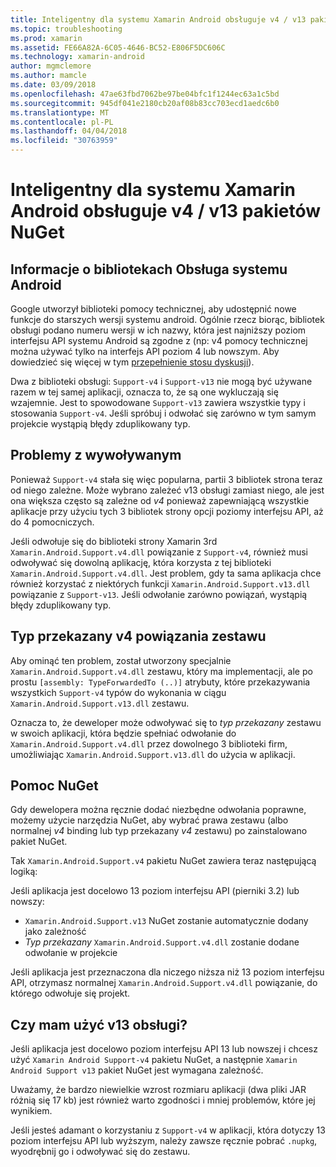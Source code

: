```yaml
---
title: Inteligentny dla systemu Xamarin Android obsługuje v4 / v13 pakietów NuGet
ms.topic: troubleshooting
ms.prod: xamarin
ms.assetid: FE66A82A-6C05-4646-BC52-E806F5DC606C
ms.technology: xamarin-android
author: mgmclemore
ms.author: mamcle
ms.date: 03/09/2018
ms.openlocfilehash: 47ae63fbd7062be97be04bfc1f1244ec63a1c5bd
ms.sourcegitcommit: 945df041e2180cb20af08b83cc703ecd1aedc6b0
ms.translationtype: MT
ms.contentlocale: pl-PL
ms.lasthandoff: 04/04/2018
ms.locfileid: "30763959"
---
```

# <a name="smarter-xamarin-android-support-v4--v13-nuget-packages"></a>Inteligentny dla systemu Xamarin Android obsługuje v4 / v13 pakietów NuGet

## <a name="about-the-android-support-libraries"></a>Informacje o bibliotekach Obsługa systemu Android

Google utworzył biblioteki pomocy technicznej, aby udostępnić nowe funkcje do starszych wersji systemu android. Ogólnie rzecz biorąc, bibliotek obsługi podano numeru wersji w ich nazwy, która jest najniższy poziom interfejsu API systemu Android są zgodne z (np: v4 pomocy technicznej można używać tylko na interfejs API poziom 4 lub nowszym. Aby dowiedzieć się więcej w tym [przepełnienie stosu dyskusji](http://stackoverflow.com/questions/9926403/android-support-package-compatibility-library-use-v4-or-v13)). 

Dwa z biblioteki obsługi: `Support-v4` i `Support-v13` nie mogą być używane razem w tej samej aplikacji, oznacza to, że są one wykluczają się wzajemnie. Jest to spowodowane `Support-v13` zawiera wszystkie typy i stosowania `Support-v4`. Jeśli spróbuj i odwołać się zarówno w tym samym projekcie wystąpią błędy zduplikowany typ.

## <a name="problems-with-referencing"></a>Problemy z wywoływanym

Ponieważ `Support-v4` stała się więc popularna, partii 3 bibliotek strona teraz od niego zależne. Może wybrano zależeć v13 obsługi zamiast niego, ale jest ona większa często są zależne od _v4_ ponieważ zapewniającą wszystkie aplikacje przy użyciu tych 3 bibliotek strony opcji poziomy interfejsu API, aż do 4 pomocniczych.

Jeśli odwołuje się do biblioteki strony Xamarin 3rd `Xamarin.Android.Support.v4.dll` powiązanie z `Support-v4`, również musi odwoływać się dowolną aplikację, która korzysta z tej biblioteki `Xamarin.Android.Support.v4.dll`. Jest problem, gdy ta sama aplikacja chce również korzystać z niektórych funkcji `Xamarin.Android.Support.v13.dll` powiązanie z `Support-v13`. Jeśli odwołanie zarówno powiązań, wystąpią błędy zduplikowany typ.

## <a name="type-forwarded-v4-binding-assembly"></a>Typ przekazany v4 powiązania zestawu

Aby ominąć ten problem, został utworzony specjalnie `Xamarin.Android.Support.v4.dll` zestawu, który ma implementacji, ale po prostu `[assembly: TypeForwardedTo (..)]` atrybuty, które przekazywania wszystkich `Support-v4` typów do wykonania w ciągu `Xamarin.Android.Support.v13.dll` zestawu.

Oznacza to, że deweloper może odwoływać się to _typ przekazany_ zestawu w swoich aplikacji, która będzie spełniać odwołanie do `Xamarin.Android.Support.v4.dll` przez dowolnego 3 biblioteki firm, umożliwiając `Xamarin.Android.Support.v13.dll` do użycia w aplikacji.

## <a name="nuget-assistance"></a>Pomoc NuGet

Gdy dewelopera można ręcznie dodać niezbędne odwołania poprawne, możemy użycie narzędzia NuGet, aby wybrać prawa zestawu (albo normalnej _v4_ binding lub typ przekazany _v4_ zestawu) po zainstalowano pakiet NuGet.

Tak `Xamarin.Android.Support.v4` pakietu NuGet zawiera teraz następującą logiką:

Jeśli aplikacja jest docelowo 13 poziom interfejsu API (pierniki 3.2) lub nowszy:

*   `Xamarin.Android.Support.v13` NuGet zostanie automatycznie dodany jako zależność
*   _Typ przekazany_ `Xamarin.Android.Support.v4.dll` zostanie dodane odwołanie w projekcie

Jeśli aplikacja jest przeznaczona dla niczego niższa niż 13 poziom interfejsu API, otrzymasz normalnej `Xamarin.Android.Support.v4.dll` powiązanie, do którego odwołuje się projekt.

## <a name="do-i-have-to-use-support-v13"></a>Czy mam użyć v13 obsługi?

Jeśli aplikacja jest docelowo poziom interfejsu API 13 lub nowszej i chcesz użyć `Xamarin Android Support-v4` pakietu NuGet, a następnie `Xamarin Android Support v13` pakiet NuGet jest wymagana zależność.

Uważamy, że bardzo niewielkie wzrost rozmiaru aplikacji (dwa pliki JAR różnią się 17 kb) jest również warto zgodności i mniej problemów, które jej wynikiem.

Jeśli jesteś adamant o korzystaniu z `Support-v4` w aplikacji, która dotyczy 13 poziom interfejsu API lub wyższym, należy zawsze ręcznie pobrać `.nupkg`, wyodrębnij go i odwoływać się do zestawu.
